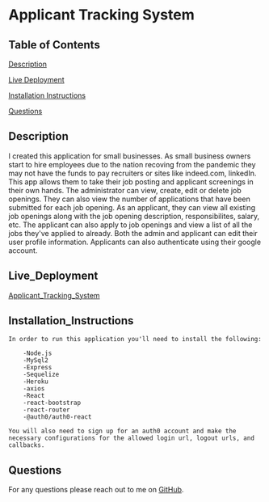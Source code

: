 # Applicant Tracking System


## Table of Contents

[Description](#Description)  

[Live Deployment](#Live_Deployment)  

[Installation Instructions](#Installation_Instructions)  

[Questions](#Questions)  


## Description

I created this application for small businesses. As small business owners start to hire employees due to the nation recoving from the pandemic they may not have the funds to pay recruiters or sites like indeed.com, linkedIn. This app allows them to take their job posting and applicant screenings in their own hands. The administrator can view, create, edit or delete job openings. They can also view the number of applications that have been submitted for each job opening. As an applicant, they can view all existing job openings along with the job opening description, responsibilites, salary, etc. The applicant can also apply to job openings and view a list of all the jobs they've applied to already. Both the admin and applicant can edit their user profile information. Applicants can also authenticate using their google account.



## Live_Deployment

[Applicant_Tracking_System](https://faris-kadir-applicant-tracking.herokuapp.com/)


## Installation_Instructions
```
In order to run this application you'll need to install the following:

    -Node.js
    -MySql2
    -Express
    -Sequelize
    -Heroku 
    -axios
    -React
    -react-bootstrap
    -react-router
    -@auth0/auth0-react

You will also need to sign up for an auth0 account and make the necessary configurations for the allowed login url, logout urls, and callbacks.
```


## Questions

For any questions please reach out to me on [GitHub](https://github.com/FarisKadir).